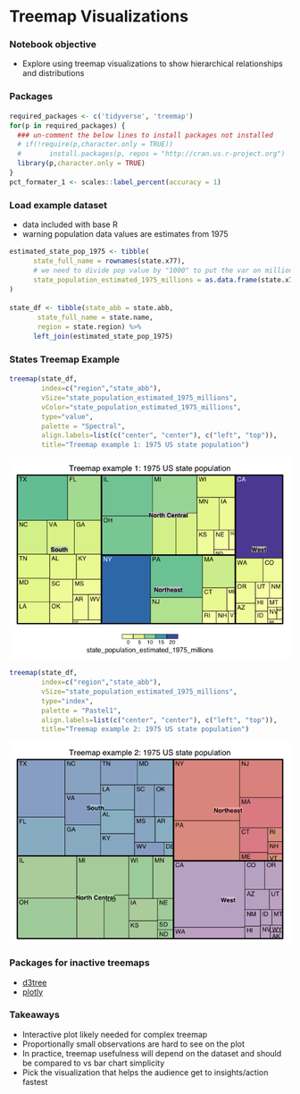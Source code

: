 Treemap Visualizations
================

### Notebook objective

  - Explore using treemap visualizations to show hierarchical
    relationships and distributions

### Packages

``` r
required_packages <- c('tidyverse', 'treemap')
for(p in required_packages) {
  ### un-comment the below lines to install packages not installed
  # if(!require(p,character.only = TRUE))
  #       install.packages(p, repos = "http://cran.us.r-project.org")
  library(p,character.only = TRUE)
}
pct_formater_1 <- scales::label_percent(accuracy = 1)
```

### Load example dataset

  - data included with base R
  - warning population data values are estimates from 1975

<!-- end list -->

``` r
estimated_state_pop_1975 <- tibble(
      state_full_name = rownames(state.x77),
      # we need to divide pop value by "1000" to put the var on millions scale
      state_population_estimated_1975_millions = as.data.frame(state.x77)$Population/1000
)

state_df <- tibble(state_abb = state.abb,
       state_full_name = state.name,
       region = state.region) %>%
      left_join(estimated_state_pop_1975)
```

### States Treemap Example

``` r
treemap(state_df,
        index=c("region","state_abb"),
        vSize="state_population_estimated_1975_millions",
        vColor="state_population_estimated_1975_millions",
        type="value",
        palette = "Spectral",
        align.labels=list(c("center", "center"), c("left", "top")),
        title="Treemap example 1: 1975 US state population")
```

![](treemap_eda_files/figure-gfm/treemap1-1.png)<!-- -->

``` r
treemap(state_df,
        index=c("region","state_abb"),
        vSize="state_population_estimated_1975_millions",
        type="index",
        palette = "Pastel1",
        align.labels=list(c("center", "center"), c("left", "top")),
        title="Treemap example 2: 1975 US state population")
```

![](treemap_eda_files/figure-gfm/treemap2-1.png)<!-- -->

### Packages for inactive treemaps

  - [d3tree](https://cran.r-project.org/web/packages/d3Tree/d3Tree.pdf)
  - [plotly](https://cran.r-project.org/web/packages/plotly/plotly.pdf)

### Takeaways

  - Interactive plot likely needed for complex treemap
  - Proportionally small observations are hard to see on the plot
  - In practice, treemap usefulness will depend on the dataset and
    should be compared to vs bar chart simplicity
  - Pick the visualization that helps the audience get to
    insights/action fastest
